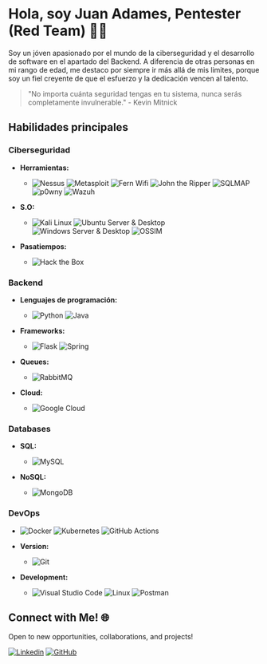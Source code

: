 # Hola, soy Juan Adames, Pentester (Red Team) 👨‍💻

Soy un jóven apasionado por el mundo de la ciberseguridad y el desarrollo de software en el apartado del Backend. A diferencia de otras personas en mi rango de edad, me destaco por siempre ir más allá de mis limites, porque soy un fiel creyente de que el esfuerzo y la dedicación vencen al talento.

> "No importa cuánta seguridad tengas en tu sistema, nunca serás completamente invulnerable." - Kevin Mitnick

## Habilidades principales

### Ciberseguridad
* **Herramientas:**
  * ![Nessus](https://img.shields.io/badge/Nessus%20-%20black?style=for-the-badge&logo=1password)
  ![Metasploit](https://img.shields.io/badge/Metasploit%20-%20black?style=for-the-badge&logo=metasploit)
  ![Fern Wifi](https://img.shields.io/badge/Fern%20Wifi%20-%20black?style=for-the-badge&logo=wikiquote)
  ![John the Ripper](https://img.shields.io/badge/John%20the%20Ripper%20-%20black?style=for-the-badge&logo=darkreader)
  ![SQLMAP](https://img.shields.io/badge/SQLMAP%20-%20black?style=for-the-badge&logo=mysql&logoColor=white)
  ![p0wny](https://img.shields.io/badge/P0WNY%20-%20black?style=for-the-badge&logo=haveibeenpwned)
  ![Wazuh](https://img.shields.io/badge/Wazuh%20-%20black?style=for-the-badge&logo=watchtower&logoColor=white)

* **S.O:**
  * ![Kali Linux](https://img.shields.io/badge/Kali%20Linux%20-%20black?style=for-the-badge&logo=kalilinux&logoColor=white)
  ![Ubuntu Server & Desktop](https://img.shields.io/badge/Ubuntu%20Server%20%26%20Desktop%20-%20black?style=for-the-badge&logo=ubuntu&logoColor=white)
  ![Windows Server & Desktop](https://img.shields.io/badge/Windows%20Server%20%26%20Desktop%20-%20black?style=for-the-badge&logo=windows&logoColor=white)
  ![OSSIM](https://img.shields.io/badge/OSSIM%20-%20black?style=for-the-badge&logo=alienware&logoColor=white)

* **Pasatiempos:**
  * ![Hack the Box](https://img.shields.io/badge/Hack%20the%20Box%20-%20black?style=for-the-badge&logo=hackthebox&logoColor=white)

### Backend
* **Lenguajes de programación:**
    * ![Python](https://img.shields.io/badge/python-3670A0?style=for-the-badge&logo=python&logoColor=ffdd54)
  ![Java](https://img.shields.io/badge/java-%23ED8B00.svg?style=for-the-badge&logo=openjdk&logoColor=white)

* **Frameworks:**
    * ![Flask](https://img.shields.io/badge/flask-%23000.svg?style=for-the-badge&logo=flask&logoColor=white)
  ![Spring](https://img.shields.io/badge/spring-%236DB33F.svg?style=for-the-badge&logo=spring&logoColor=white)

* **Queues:**
    * ![RabbitMQ](https://img.shields.io/badge/Rabbitmq-FF6600?style=for-the-badge&logo=rabbitmq&logoColor=white)

* **Cloud:**
    * ![Google Cloud](https://img.shields.io/badge/GoogleCloud-%234285F4.svg?style=for-the-badge&logo=google-cloud&logoColor=white)

### Databases
* **SQL:**
    * ![MySQL](https://img.shields.io/badge/mysql-4479A1.svg?style=for-the-badge&logo=mysql&logoColor=white)

* **NoSQL:**
    * ![MongoDB](https://img.shields.io/badge/MongoDB-%234ea94b.svg?style=for-the-badge&logo=mongodb&logoColor=white)

 ### DevOps
  * ![Docker](https://img.shields.io/badge/docker-%230db7ed.svg?style=for-the-badge&logo=docker&logoColor=white)
  ![Kubernetes](https://img.shields.io/badge/kubernetes-%23326ce5.svg?style=for-the-badge&logo=kubernetes&logoColor=white)
  ![GitHub Actions](https://img.shields.io/badge/github%20actions-%232671E5.svg?style=for-the-badge&logo=githubactions&logoColor=white)

* **Version:**
    * ![Git](https://img.shields.io/badge/git-%23F05033.svg?style=for-the-badge&logo=git&logoColor=white)
   
* **Development:**
    * ![Visual Studio Code](https://img.shields.io/badge/Visual%20Studio%20Code-0078d7.svg?style=for-the-badge&logo=visual-studio-code&logoColor=white)
    ![Linux](https://img.shields.io/badge/Linux-FCC624?style=for-the-badge&logo=linux&logoColor=black)
    ![Postman](https://img.shields.io/badge/Postman-FF6C37?style=for-the-badge&logo=postman&logoColor=white)

## Connect with Me! 🌐

Open to new opportunities, collaborations, and projects!

[![Linkedin](https://img.shields.io/badge/-juanadames-blue?style=flat-square&logo=Linkedin&logoColor=white&link=LINK-DO-SEU-LINKEDIN)](https://www.linkedin.com/in/juan-adames/)
[![GitHub](https://img.shields.io/github/followers/juanadames?label=juanadames&style=social)](https://github.com/juanadames1)
